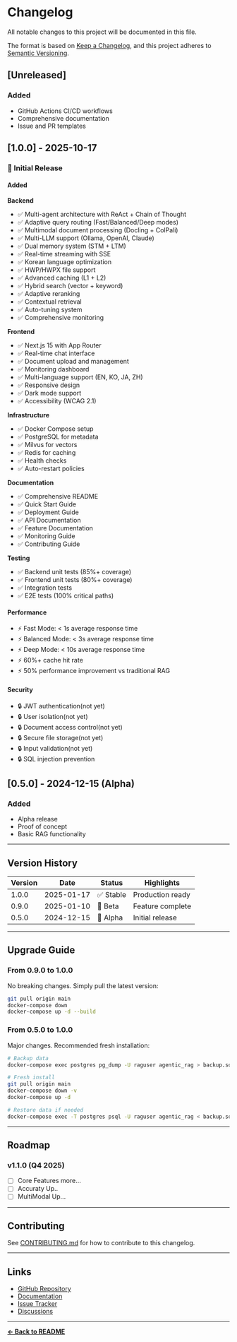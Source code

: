 # Changelog

All notable changes to this project will be documented in this file.

The format is based on [Keep a Changelog](https://keepachangelog.com/en/1.0.0/),
and this project adheres to [Semantic Versioning](https://semver.org/spec/v2.0.0.html).

## [Unreleased]

### Added
- GitHub Actions CI/CD workflows
- Comprehensive documentation
- Issue and PR templates

## [1.0.0] - 2025-10-17

### 🎉 Initial Release

#### Added

**Backend**
- ✅ Multi-agent architecture with ReAct + Chain of Thought
- ✅ Adaptive query routing (Fast/Balanced/Deep modes)
- ✅ Multimodal document processing (Docling + ColPali)
- ✅ Multi-LLM support (Ollama, OpenAI, Claude)
- ✅ Dual memory system (STM + LTM)
- ✅ Real-time streaming with SSE
- ✅ Korean language optimization
- ✅ HWP/HWPX file support
- ✅ Advanced caching (L1 + L2)
- ✅ Hybrid search (vector + keyword)
- ✅ Adaptive reranking
- ✅ Contextual retrieval
- ✅ Auto-tuning system
- ✅ Comprehensive monitoring

**Frontend**
- ✅ Next.js 15 with App Router
- ✅ Real-time chat interface
- ✅ Document upload and management
- ✅ Monitoring dashboard
- ✅ Multi-language support (EN, KO, JA, ZH)
- ✅ Responsive design
- ✅ Dark mode support
- ✅ Accessibility (WCAG 2.1)

**Infrastructure**
- ✅ Docker Compose setup
- ✅ PostgreSQL for metadata
- ✅ Milvus for vectors
- ✅ Redis for caching
- ✅ Health checks
- ✅ Auto-restart policies

**Documentation**
- ✅ Comprehensive README
- ✅ Quick Start Guide
- ✅ Deployment Guide
- ✅ API Documentation
- ✅ Feature Documentation
- ✅ Monitoring Guide
- ✅ Contributing Guide

**Testing**
- ✅ Backend unit tests (85%+ coverage)
- ✅ Frontend unit tests (80%+ coverage)
- ✅ Integration tests
- ✅ E2E tests (100% critical paths)

#### Performance

- ⚡ Fast Mode: < 1s average response time
- ⚡ Balanced Mode: < 3s average response time
- ⚡ Deep Mode: < 10s average response time
- ⚡ 60%+ cache hit rate
- ⚡ 50% performance improvement vs traditional RAG

#### Security

- 🔒 JWT authentication(not yet)
- 🔒 User isolation(not yet)
- 🔒 Document access control(not yet)
- 🔒 Secure file storage(not yet)
- 🔒 Input validation(not yet)
- 🔒 SQL injection prevention

## [0.5.0] - 2024-12-15 (Alpha)

### Added
- Alpha release
- Proof of concept
- Basic RAG functionality

---

## Version History

| Version | Date | Status | Highlights |
|---------|------|--------|------------|
| 1.0.0 | 2025-01-17 | ✅ Stable | Production ready |
| 0.9.0 | 2025-01-10 | 🧪 Beta | Feature complete |
| 0.5.0 | 2024-12-15 | 🔬 Alpha | Initial release |

---

## Upgrade Guide

### From 0.9.0 to 1.0.0

No breaking changes. Simply pull the latest version:

```bash
git pull origin main
docker-compose down
docker-compose up -d --build
```

### From 0.5.0 to 1.0.0

Major changes. Recommended fresh installation:

```bash
# Backup data
docker-compose exec postgres pg_dump -U raguser agentic_rag > backup.sql

# Fresh install
git pull origin main
docker-compose down -v
docker-compose up -d

# Restore data if needed
docker-compose exec -T postgres psql -U raguser agentic_rag < backup.sql
```

---

## Roadmap

### v1.1.0 (Q4 2025)
- [ ] Core Features more...
- [ ] Accuraty Up..
- [ ] MultiModal Up...

---

## Contributing

See [CONTRIBUTING.md](CONTRIBUTING.md) for how to contribute to this changelog.

---

## Links

- [GitHub Repository](https://github.com/showjihyun/agentrag-v1)
- [Documentation](docs/)
- [Issue Tracker](https://github.com/showjihyun/agentrag-v1/issues)
- [Discussions](https://github.com/showjihyun/agentrag-v1/discussions)

---

**[← Back to README](README.md)**
